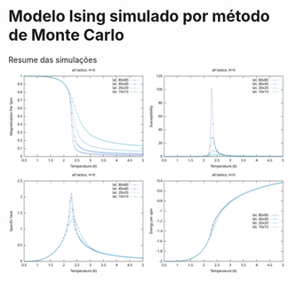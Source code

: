 # Modelo Ising simulado por método de Monte Carlo

Resume das simulações 
![Diferentes Simulações de redes](/ising_model.svg)


